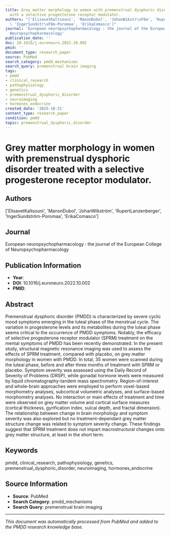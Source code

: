 ```yaml
---
title: Grey matter morphology in women with premenstrual dysphoric disorder treated
  with a selective progesterone receptor modulator.
authors: "['ElisavetKaltsouni', 'ManonDubol', 'JohanWikstr\xF6m', 'RupertLanzenberger',\
  \ 'IngerSundstr\xF6m-Poromaa', 'ErikaComasco']"
journal: 'European neuropsychopharmacology : the journal of the European College of
  Neuropsychopharmacology'
publication_date: ''
doi: 10.1016/j.euroneuro.2022.10.002
pmid: ''
document_type: research_paper
source: PubMed
search_category: pmdd_mechanisms
search_query: premenstrual brain imaging
tags:
- pmdd
- clinical_research
- pathophysiology
- genetics
- premenstrual_dysphoric_disorder
- neuroimaging
- hormones_endocrine
created_date: '2025-10-21'
content_type: research_paper
condition: pmdd
topic: premenstrual_dysphoric_disorder
---
```


# Grey matter morphology in women with premenstrual dysphoric disorder treated with a selective progesterone receptor modulator.

## Authors
['ElisavetKaltsouni', 'ManonDubol', 'JohanWikström', 'RupertLanzenberger', 'IngerSundström-Poromaa', 'ErikaComasco']

## Journal
European neuropsychopharmacology : the journal of the European College of Neuropsychopharmacology

## Publication Information
- **Year**: 
- **DOI**: 10.1016/j.euroneuro.2022.10.002
- **PMID**: 

## Abstract
Premenstrual dysphoric disorder (PMDD) is characterized by severe cyclic mood symptoms emerging in the luteal phase of the menstrual cycle. The variation in progesterone levels and its metabolites during the luteal phase seems critical to the occurrence of PMDD symptoms. Notably, the efficacy of selective progesterone receptor modulator (SPRM) treatment on the mental symptoms of PMDD has been recently demonstrated. In the present study, structural magnetic resonance imaging was used to assess the effects of SPRM treatment, compared with placebo, on grey matter morphology in women with PMDD. In total, 35 women were scanned during the luteal phase, before and after three months of treatment with SPRM or placebo. Symptom severity was assessed using the Daily Record of Severity of Problems (DRSP), while gonadal hormone levels were measured by liquid chromatography-tandem mass spectrometry. Region-of-interest and whole-brain approaches were employed to perform voxel-based morphometry analyses, subcortical volumetric analyses, and surface-based morphometry analyses. No interaction or main effects of treatment and time were observed on grey matter volume and cortical surface measures (cortical thickness, gyrification index, sulcal depth, and fractal dimension). The relationship between change in brain morphology and symptom severity was also explored but no treatment-dependant grey matter structure change was related to symptom severity change. These findings suggest that SPRM treatment does not impart macrostructural changes onto grey matter structure, at least in the short term.

## Keywords
pmdd, clinical_research, pathophysiology, genetics, premenstrual_dysphoric_disorder, neuroimaging, hormones_endocrine

## Source Information
- **Source**: PubMed
- **Search Category**: pmdd_mechanisms
- **Search Query**: premenstrual brain imaging

---
*This document was automatically processed from PubMed and added to the PMDD research knowledge base.*
